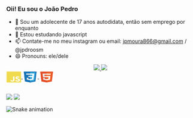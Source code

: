 ### Oii! Eu sou o João Pedro


- 🔭 Sou um adolecente de 17 anos autodidata, então sem emprego por enquanto
- 🌱 Estou estudando javascript
- 📫 Contate-me no meu instagram ou email: jpmoura866@gmail.com / @jpdroosm
- 😄 Pronouns: ele/dele

<div align="center">
  <a href="https://github.com/its-jaypi">
  <img height="180em" src="https://github-readme-stats.vercel.app/api?username=its-jaypi&show_icons=true&theme=radical&include_all_commits=true&count_private=true"/>
  <img height="180em" src="https://github-readme-stats.vercel.app/api/top-langs/?username=its-jaypi&layout=compact&langs_count=7&theme=radical"/>
</div>
  
  <div>
  <img align="center" alt="Rafa-Js" height="30" width="40" src="https://raw.githubusercontent.com/devicons/devicon/master/icons/javascript/javascript-plain.svg">
   <img align="center" alt="Rafa-CSS" height="30" width="40" src="https://raw.githubusercontent.com/devicons/devicon/master/icons/css3/css3-original.svg">
  <img align="center" alt="Rafa-HTML" height="30" width="40" src="https://raw.githubusercontent.com/devicons/devicon/master/icons/html5/html5-original.svg">
</div>
  
  ##
  
  <div> 
  
  <a href="https://www.instagram.com/jpdroosm/" target="_blank"><img src="https://img.shields.io/badge/-Instagram-%23E4405F?style=for-the-badge&logo=instagram&logoColor=white" target="_blank"></a>
  <a href = "mailto:jpmoura866@gmail.com"><img src="https://img.shields.io/badge/-Gmail-%23333?style=for-the-badge&logo=gmail&logoColor=white" target="_blank"></a>
 
  ![Snake animation](https://github.com/its-jaypi/rafaballerini/blob/output/github-contribution-grid-snake.svg)
 
</div>
